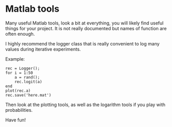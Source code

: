 Matlab tools
============

Many useful Matlab tools, look a bit at everything, you will likely find useful things for your project. It is not really documented but names of function are often enough.

I highly recommend the logger class that is really convenient to log many values during iterative experiments. 

Example:
```
rec = Logger();
for i = 1:50
    a = rand();
    rec.logit(a)
end
plot(rec.a)
rec.save('here.mat')
```

Then look at the plotting tools, as well as the logarithm tools if you play with probabilities.

Have fun!
